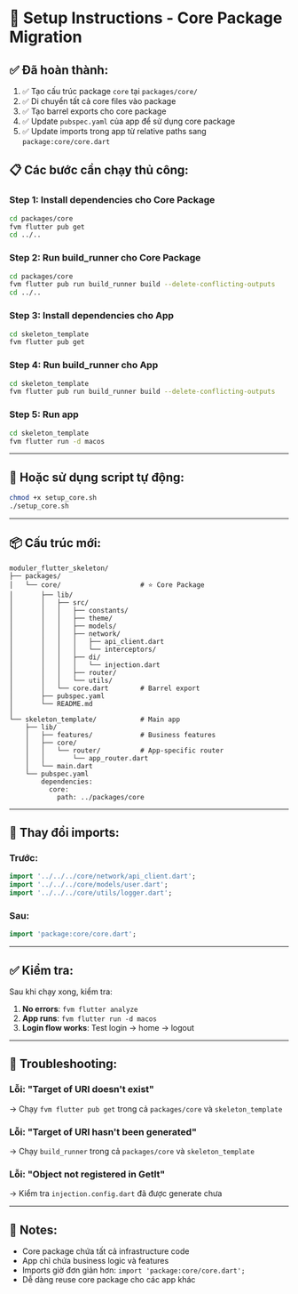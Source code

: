 # 🚀 Setup Instructions - Core Package Migration

## ✅ Đã hoàn thành:

1. ✅ Tạo cấu trúc package `core` tại `packages/core/`
2. ✅ Di chuyển tất cả core files vào package
3. ✅ Tạo barrel exports cho core package
4. ✅ Update `pubspec.yaml` của app để sử dụng core package
5. ✅ Update imports trong app từ relative paths sang `package:core/core.dart`

## 📋 Các bước cần chạy thủ công:

### Step 1: Install dependencies cho Core Package

```bash
cd packages/core
fvm flutter pub get
cd ../..
```

### Step 2: Run build_runner cho Core Package

```bash
cd packages/core
fvm flutter pub run build_runner build --delete-conflicting-outputs
cd ../..
```

### Step 3: Install dependencies cho App

```bash
cd skeleton_template
fvm flutter pub get
```

### Step 4: Run build_runner cho App

```bash
cd skeleton_template
fvm flutter pub run build_runner build --delete-conflicting-outputs
```

### Step 5: Run app

```bash
cd skeleton_template
fvm flutter run -d macos
```

---

## 🎯 Hoặc sử dụng script tự động:

```bash
chmod +x setup_core.sh
./setup_core.sh
```

---

## 📦 Cấu trúc mới:

```
moduler_flutter_skeleton/
├── packages/
│   └── core/                    # ⭐ Core Package
│       ├── lib/
│       │   ├── src/
│       │   │   ├── constants/
│       │   │   ├── theme/
│       │   │   ├── models/
│       │   │   ├── network/
│       │   │   │   ├── api_client.dart
│       │   │   │   └── interceptors/
│       │   │   ├── di/
│       │   │   │   └── injection.dart
│       │   │   ├── router/
│       │   │   └── utils/
│       │   └── core.dart        # Barrel export
│       ├── pubspec.yaml
│       └── README.md
│
└── skeleton_template/           # Main app
    ├── lib/
    │   ├── features/            # Business features
    │   ├── core/
    │   │   └── router/          # App-specific router
    │   │       └── app_router.dart
    │   └── main.dart
    └── pubspec.yaml
        dependencies:
          core:
            path: ../packages/core
```

---

## 🔄 Thay đổi imports:

### Trước:
```dart
import '../../../core/network/api_client.dart';
import '../../../core/models/user.dart';
import '../../../core/utils/logger.dart';
```

### Sau:
```dart
import 'package:core/core.dart';
```

---

## ✅ Kiểm tra:

Sau khi chạy xong, kiểm tra:

1. **No errors**: `fvm flutter analyze`
2. **App runs**: `fvm flutter run -d macos`
3. **Login flow works**: Test login -> home -> logout

---

## 🐛 Troubleshooting:

### Lỗi: "Target of URI doesn't exist"
→ Chạy `fvm flutter pub get` trong cả `packages/core` và `skeleton_template`

### Lỗi: "Target of URI hasn't been generated"
→ Chạy `build_runner` trong cả `packages/core` và `skeleton_template`

### Lỗi: "Object not registered in GetIt"
→ Kiểm tra `injection.config.dart` đã được generate chưa

---

## 📝 Notes:

- Core package chứa tất cả infrastructure code
- App chỉ chứa business logic và features
- Imports giờ đơn giản hơn: `import 'package:core/core.dart';`
- Dễ dàng reuse core package cho các app khác

